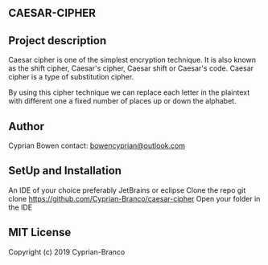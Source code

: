 ## **CAESAR-CIPHER** 

## Project description

Caesar cipher is one of the simplest encryption technique. It is also known as the shift cipher, Caesar's cipher, Caesar shift or Caesar's code. Caesar cipher is a type of substitution cipher.

By using this cipher technique we can replace each letter in the plaintext with different one a fixed number of places up or down the alphabet.

## Author
Cyprian Bowen contact: bowencyprian@outlook.com

## SetUp and Installation

An IDE of your choice preferably JetBrains or eclipse
Clone the repo git clone https://github.com/Cyprian-Branco/caesar-cipher
Open your folder in the IDE

## MIT License

Copyright (c) 2019 Cyprian-Branco
